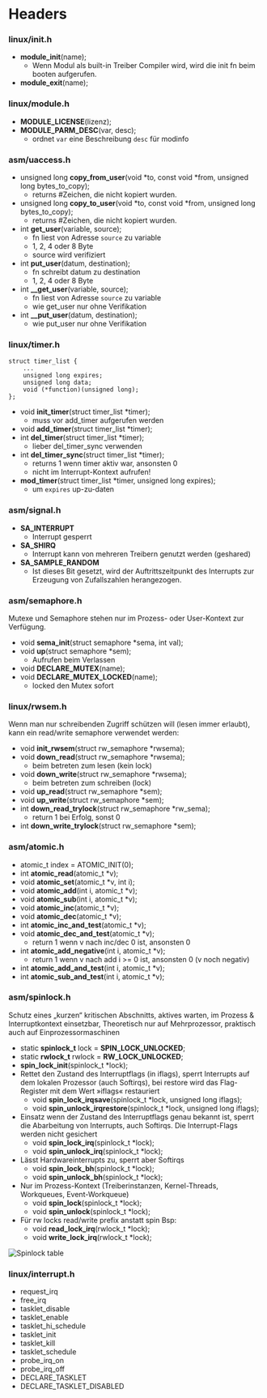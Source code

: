 # Headers

### linux/init.h

* **module_init**(name);
	* Wenn Modul als built-in Treiber Compiler wird, wird die init fn beim booten aufgerufen.
* **module_exit**(name);

### linux/module.h

* **MODULE_LICENSE**(lizenz);
* **MODULE_PARM_DESC**(var, desc);
	* ordnet `var` eine Beschreibung `desc` für modinfo 

### asm/uaccess.h

* unsigned long **copy_from_user**(void *to, const void *from, unsigned long bytes_to_copy);
	* returns #Zeichen, die nicht kopiert wurden.  
* unsigned long **copy_to_user**(void *to, const void *from, unsigned long bytes_to_copy);
	* returns #Zeichen, die nicht kopiert wurden.
* int **get_user**(variable, source);
	* fn liest von Adresse `source` zu variable
	* 1, 2, 4 oder 8 Byte
	* source wird verifiziert
* int **put_user**(datum, destination);
	* fn schreibt datum zu destination
	* 1, 2, 4 oder 8 Byte
* int **__get_user**(variable, source);
	* fn liest von Adresse `source` zu variable
	* wie get_user nur ohne Verifikation
* int **__put_user**(datum, destination);
	* wie put_user nur ohne Verifikation
	

### linux/timer.h

```
struct timer_list {
    ...
    unsigned long expires;
    unsigned long data;
    void (*function)(unsigned long);
};
```

* void **init_timer**(struct timer_list *timer);
	* muss vor add_timer aufgerufen werden
* void **add_timer**(struct timer_list *timer); 
* int **del_timer**(struct timer_list *timer);
	* lieber del_timer_sync verwenden
* int **del_timer_sync**(struct timer_list *timer);
	* returns 1 wenn timer aktiv war, ansonsten 0
	* nicht im Interrupt-Kontext aufrufen!
* **mod_timer**(struct timer_list *timer, unsigned long expires);
	* um `expires` up-zu-daten

### asm/signal.h

* **SA_INTERRUPT**
	* Interrupt gesperrt 
* **SA_SHIRQ**
	* Interrupt kann von mehreren Treibern genutzt werden (geshared)
* **SA_SAMPLE_RANDOM**
	* Ist dieses Bit gesetzt, wird der Auftrittszeitpunkt des Interrupts zur Erzeugung von Zufallszahlen herangezogen.
	
### asm/semaphore.h

Mutexe und Semaphore stehen nur im Prozess- oder User-Kontext zur Verfügung.

* void **sema_init**(struct semaphore *sema, int val);
* void **up**(struct semaphore *sem);
	* Aufrufen beim Verlassen
* void **DECLARE_MUTEX**(name);
* void **DECLARE_MUTEX_LOCKED**(name);
	* locked den Mutex sofort
	
### linux/rwsem.h

Wenn man nur schreibenden Zugriff schützen will (lesen immer erlaubt), kann ein read/write semaphore verwendet werden:

* void **init_rwsem**(struct rw_semaphore *rwsema);
* void **down_read**(struct rw_semaphore *rwsema);
	* beim betreten zum lesen (kein lock)
* void **down_write**(struct rw_semaphore *rwsema);
	* beim betreten zum schreiben (lock) 
* void **up_read**(struct rw_semaphore *sem);
* void **up_write**(struct rw_semaphore *sem); 
* int **down_read_trylock**(struct rw_semaphore *rw_sema);
	* return 1 bei Erfolg, sonst 0
* int **down_write_trylock**(struct rw_semaphore *sem);  

### asm/atomic.h

* atomic_t index = ATOMIC_INIT(0);
* int **atomic_read**(atomic_t *v);
* void **atomic_set**(atomic_t *v, int i);
* void **atomic_add**(int i, atomic_t *v);
* void **atomic_sub**(int i, atomic_t *v);
* void **atomic_inc**(atomic_t *v);
* void **atomic_dec**(atomic_t *v);
* int **atomic_inc_and_test**(atomic_t *v);
* void **atomic_dec_and_test**(atomic_t *v);
	* return 1 wenn v nach inc/dec 0 ist, ansonsten 0
* int **atomic_add_negative**(int i, atomic_t *v);
	* return 1 wenn v nach add i >= 0 ist, ansonsten 0 (v noch negativ)
* int **atomic_add_and_test**(int i, atomic_t *v);
* int **atomic_sub_and_test**(int i, atomic_t *v);


### asm/spinlock.h 
Schutz eines „kurzen“ kritischen
Abschnitts, aktives warten, im Prozess & Interruptkontext einsetzbar, Theoretisch nur auf Mehrprozessor, praktisch auch auf Einprozessormaschinen  

* static **spinlock_t** lock = **SPIN_LOCK_UNLOCKED**;
* static **rwlock_t** rwlock = **RW_LOCK_UNLOCKED**;
* **spin_lock_init**(spinlock_t *lock);
* Rettet den Zustand des Interruptflags (in iflags), sperrt Interrupts auf dem lokalen Prozessor (auch Softirqs), bei restore wird das Flag-Register mit dem Wert »iflags« restauriert  
  	* void **spin_lock_irqsave**(spinlock_t *lock, unsigned long iflags);  
  	* void **spin_unlock_irqrestore**(spinlock_t *lock, unsigned long iflags);
* Einsatz wenn der Zustand des Interruptflags genau bekannt ist, sperrt die Abarbeitung von Interrupts, auch Softirqs. Die Interrupt-Flags werden nicht gesichert  
  	* void **spin_lock_irq**(spinlock_t *lock);  
  	* void **spin_unlock_irq**(spinlock_t *lock);
* Lässt Hardwareinterrupts zu, sperrt aber Softirqs
	* void **spin_lock_bh**(spinlock_t *lock);
	* void **spin_unlock_bh**(spinlock_t *lock);
* Nur im Prozess-Kontext (Treiberinstanzen, Kernel-Threads, Workqueues, Event-Workqueue)
	*  void **spin_lock**(spinlock_t *lock);  
	*  void **spin_unlock**(spinlock_t *lock);
* Für rw locks read/write prefix anstatt spin Bsp:  
	* void **read_lock_irq**(rwlock_t *lock);
	* void **write_lock_irq**(rwlock_t *lock);  
	
![Spinlock table](http://mica-design.de/mutextable.png)



### linux/interrupt.h

* request_irq
* free_irq
* tasklet_disable
* tasklet_enable
* tasklet_hi_schedule
* tasklet_init
* tasklet_kill
* tasklet_schedule
* probe_irq_on
* probe_irq_off
* DECLARE_TASKLET
* DECLARE_TASKLET_DISABLED
